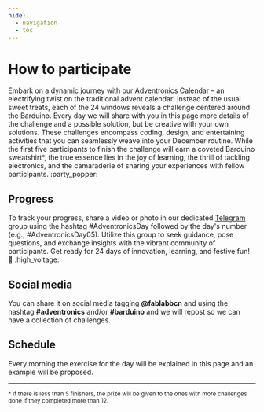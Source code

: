 ```yaml
---
hide:
  - navigation
  - toc
---
```


# How to participate

Embark on a dynamic journey with our Adventronics Calendar – an electrifying twist on the traditional advent calendar! Instead of the usual sweet treats, each of the 24 windows reveals a challenge centered around the Barduino. Every day we will share with you in this page more details of the challenge and a possible solution, but be creative with your own solutions. These challenges encompass coding, design, and entertaining activities that you can seamlessly weave into your December routine. While the first five participants to finish the challenge will earn a coveted Barduino sweatshirt*, the true essence lies in the joy of learning, the thrill of tackling electronics, and the camaraderie of sharing your experiences with fellow participants. :party_popper:

## Progress

To track your progress, share a video or photo in our dedicated [Telegram](
https://t.me/+DbXVZ22VOkI3NDVk) group using the hashtag #AdventronicsDay followed by the day's number (e.g., #AdventronicsDay05). Utilize this group to seek guidance, pose questions, and exchange insights with the vibrant community of participants. Get ready for 24 days of innovation, learning, and festive fun! :christmas_tree: :high_voltage:

## Social media

You can share it on social media tagging **@fablabbcn** and using the hashtag **#adventronics** and/or **#barduino** and we will repost so we can have a collection of challenges. 

## Schedule

Every morning the exercise for the day will be explained in this page and an example will be proposed. 

---

<sup>\* If there is less than 5 finishers, the prize will be given to the ones with more challenges done if they completed more than 12.</sup>